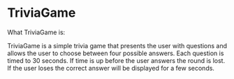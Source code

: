 # TriviaGame

What TriviaGame is:

TriviaGame is a simple trivia game that presents the user with questions and allows the user to choose between four possible answers. Each question is timed to 30 seconds. If time is up before the user answers the round is lost. If the user loses the correct answer will be displayed for a few seconds.



